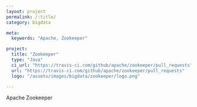 ```yaml
---
layout: project
permalink: /:title/
category: bigdata

meta:
  keywords: "Apache, Zookeeper"

project:
  title: "Zookeeper"
  type: "Java"
  ci_url: "https://travis-ci.com/github/apache/zookeeper/pull_requests"
  url: "https://travis-ci.com/github/apache/zookeeper/pull_requests"
  logo: "/assets/images/bigdata/zookeeper/logo.png"

---
```

<p>Apache Zookeeper</p>
